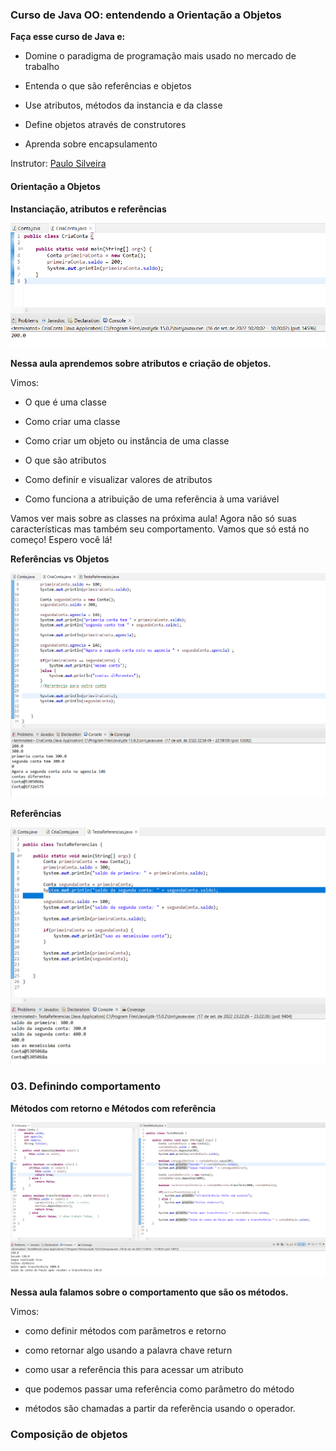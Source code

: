 ### Curso de Java OO: entendendo a Orientação a Objetos

**Faça esse curso de Java e:**

- Domine o paradigma de programação mais usado no mercado de trabalho

- Entenda o que são referências e objetos

- Use atributos, métodos da instancia e da classe

- Define objetos através de construtores

- Aprenda sobre encapsulamento

Instrutor: [Paulo Silveira](https://www.linkedin.com/in/paulosilveira)

#### Orientação a Objetos

**Instanciação, atributos e referências**

![Instanciação, atributos e referências](./imgs/prints/InstanciacaoAtributosReferencias.png)

**Nessa aula aprendemos sobre atributos e criação de objetos.**

Vimos:

- O que é uma classe

- Como criar uma classe

- Como criar um objeto ou instância de uma classe

- O que são atributos

- Como definir e visualizar valores de atributos

- Como funciona a atribuição de uma referência à uma variável

Vamos ver mais sobre as classes na próxima aula! Agora não só suas características mas também seu comportamento. Vamos que só está no começo! Espero você lá!

**Referências vs Objetos**

![Referências Objetos](./imgs/prints/ReferenciaObjetos.png)

**Referências**

![Referências](./imgs/prints/Referencia.png)


### 03. Definindo comportamento

**Métodos com retorno e Métodos com referência**

![Métodos com retorno e Métodos com referência](./imgs/prints/MetodoRetornoMetodoReferencia.png)

**Nessa aula falamos sobre o comportamento que são os métodos.**

Vimos:

- como definir métodos com parâmetros e retorno

- como retornar algo usando a palavra chave return

- como usar a referência this para acessar um atributo

- que podemos passar uma referência como parâmetro do método

- métodos são chamadas a partir da referência usando o operador.

### Composição de objetos

